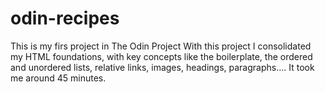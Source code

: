 # odin-recipes

This is my firs project in The Odin Project
With this project I consolidated my HTML foundations, with key concepts like the boilerplate, the ordered and unordered lists, relative links, images, headings, paragraphs....
It took me around 45 minutes.
